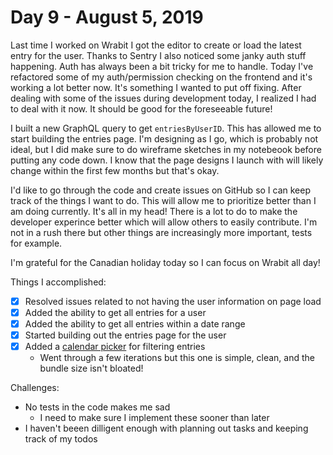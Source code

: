 # Day 9 - August 5, 2019

Last time I worked on Wrabit I got the editor to create or load the latest entry for the user. Thanks to Sentry I also noticed some janky auth stuff happening. Auth has always been a bit tricky for me to handle. Today I've refactored some of my auth/permission checking on the frontend and it's working a lot better now. It's something I wanted to put off fixing. After dealing with some of the issues during development today, I realized I had to deal with it now. It should be good for the foreseeable future!

I built a new GraphQL query to get `entriesByUserID`. This has allowed me to start building the entries page. I'm designing as I go, which is probably not ideal, but I did make sure to do wireframe sketches in my notebeook before putting any code down. I know that the page designs I launch with will likely change within the first few months but that's okay.

I'd like to go through the code and create issues on GitHub so I can keep track of the things I want to do. This will allow me to prioritize better than I am doing currently. It's all in my head! There is a lot to do to make the developer experince better which will allow others to easily contribute. I'm not in a rush there but other things are increasingly more important, tests for example.

I'm grateful for the Canadian holiday today so I can focus on Wrabit all day!

Things I accomplished:

- [x] Resolved issues related to not having the user information on page load
- [x] Added the ability to get all entries for a user
- [x] Added the ability to get all entries within a date range
- [x] Started building out the entries page for the user
- [x] Added a [calendar picker](http://react-day-picker.js.org/) for filtering entries
  - Went through a few iterations but this one is simple, clean, and the bundle size isn't bloated!

Challenges:

- No tests in the code makes me sad
  - I need to make sure I implement these sooner than later
- I haven't beeen dilligent enough with planning out tasks and keeping track of my todos
